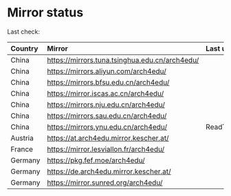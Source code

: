 <script src="./time.js"></script>
# Mirror status
Last check: <script type="text/javascript">localize(1691893222.9426908);</script>

|Country|Mirror|Last update|
|:------|:-----|:----------|
|China|https://mirrors.tuna.tsinghua.edu.cn/arch4edu/|<script type="text/javascript">localize(1691864844);</script>|
|China|https://mirrors.aliyun.com/arch4edu/|<script type="text/javascript">localize(1691821645);</script>|
|China|https://mirrors.bfsu.edu.cn/arch4edu/|<script type="text/javascript">localize(1691864844);</script>|
|China|https://mirror.iscas.ac.cn/arch4edu/|<script type="text/javascript">localize(1691864844);</script>|
|China|https://mirrors.nju.edu.cn/arch4edu/|<script type="text/javascript">localize(1691864844);</script>|
|China|https://mirrors.sau.edu.cn/arch4edu/|<script type="text/javascript">localize(1691864844);</script>|
|China|https://mirrors.ynu.edu.cn/arch4edu/|ReadTimeout|
|Austria|https://at.arch4edu.mirror.kescher.at/|<script type="text/javascript">localize(1691864844);</script>|
|France|https://mirror.lesviallon.fr/arch4edu/|<script type="text/javascript">localize(1691864844);</script>|
|Germany|https://pkg.fef.moe/arch4edu/|<script type="text/javascript">localize(1691864844);</script>|
|Germany|https://de.arch4edu.mirror.kescher.at/|<script type="text/javascript">localize(1691864844);</script>|
|Germany|https://mirror.sunred.org/arch4edu/|<script type="text/javascript">localize(1691864844);</script>|

<script src="./tablefilter/tablefilter.js"></script>
<script src="./table.js"></script>